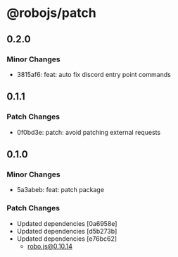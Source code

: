 # @robojs/patch

## 0.2.0

### Minor Changes

- 3815af6: feat: auto fix discord entry point commands

## 0.1.1

### Patch Changes

- 0f0bd3e: patch: avoid patching external requests

## 0.1.0

### Minor Changes

- 5a3abeb: feat: patch package

### Patch Changes

- Updated dependencies [0a6958e]
- Updated dependencies [d5b273b]
- Updated dependencies [e76bc62]
  - robo.js@0.10.14

